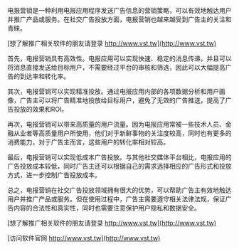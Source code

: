 电报营销是一种利用电报应用程序发送广告信息的营销策略，可以有效地触达用户并推广产品或服务。在社交广告投放方面，电报营销也越来越受到广告主的关注和青睐。

[想了解推广相关软件的朋友请登录 http://www.vst.tw](http://www.vst.tw)

首先，电报营销具有高效性。电报应用可以实现快速、稳定的消息传递，并且可以将消息直接发送给目标用户，不需要经过平台的审核和筛选，因此可以大幅提高广告的到达率和转化率。

其次，电报营销可以实现精准投放。通过电报应用内部的各项数据分析和用户画像，广告主可以将广告精准地投放给目标用户，避免了无效的广告推送，提高了广告投放的效果和ROI。

再次，电报营销可以带来高质量的用户流量。因为电报应用常被一些技术人员、金融从业者等高质量用户所使用，他们对于新鲜事物的关注度较高，同时也有更多的消费能力，对于广告主而言，这些用户的转化率相对较高。

最后，电报营销可以实现低成本广告投放。与其他社交媒体平台相比，电报应用的广告投放成本较低，同时广告主还可以根据自己的需求选择相应的广告形式和投放方式，进一步控制广告投放成本。

总之，电报营销在社交广告投放领域拥有很大的优势，可以帮助广告主有效地触达用户并推广产品或服务。但在使用过程中，广告主需要遵守相关法律法规，保证广告内容的合法性和真实性，同时也需要注意保护用户隐私和数据安全。

[想了解推广相关软件的朋友请登录 http://www.vst.tw](http://www.vst.tw)


[访问软件官网 http://www.vst.tw](http://www.vst.tw)
